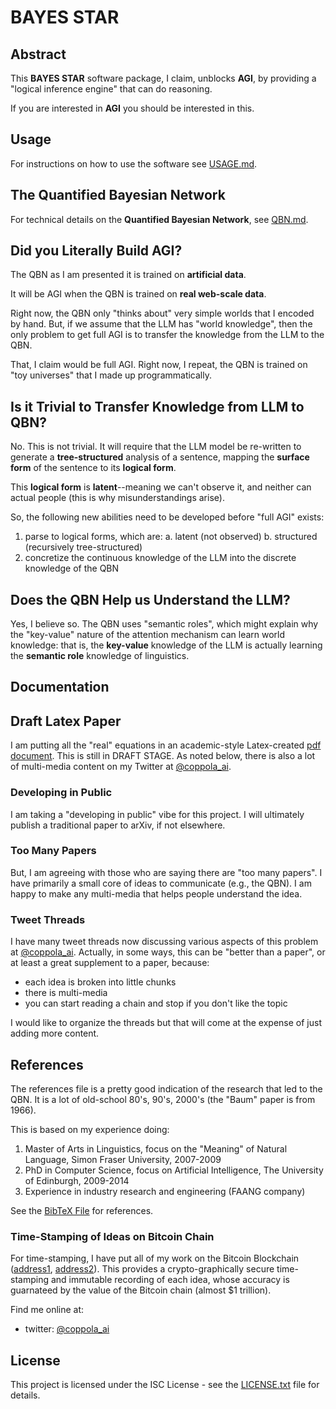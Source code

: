 # BAYES STAR

## Abstract
This **BAYES STAR** software package, I claim, unblocks **AGI**, by providing a "logical inference engine" that can do reasoning.

If you are interested in **AGI** you should be interested in this.

## Usage
For instructions on how to use the software see [USAGE.md](USAGE.md).

## The Quantified Bayesian Network

For technical details on the **Quantified Bayesian Network**, see [QBN.md](QBN.md).

## Did you Literally Build AGI?
The QBN as I am presented it is trained on **artificial data**.

It will be AGI when the QBN is trained on **real web-scale data**.

Right now, the QBN only "thinks about" very simple worlds that I encoded by hand.
But, if we assume that the LLM has "world knowledge", then the only problem to get full AGI is to transfer the knowledge from the LLM to the QBN.

That, I claim would be full AGI. Right now, I repeat, the QBN is trained on "toy universes" that I made up programmatically.

## Is it Trivial to Transfer Knowledge from LLM to QBN?
No. This is not trivial. It will require that the LLM model be re-written to generate a **tree-structured** analysis of a sentence, mapping the **surface form** of the sentence to its **logical form**.

This **logical form** is **latent**--meaning we can't observe it, and neither can actual people (this is why misunderstandings arise).

So, the following new abilities need to be developed before "full AGI" exists:
1. parse to logical forms, which are:
    a. latent (not observed)
    b. structured (recursively tree-structured)
2. concretize the continuous knowledge of the LLM into the discrete knowledge of the QBN

## Does the QBN Help us Understand the LLM?
Yes, I believe so. The QBN uses "semantic roles", which might explain why the "key-value" nature of the attention mechanism can learn world knowledge:
that is, the **key-value** knowledge of the LLM is actually learning the **semantic role** knowledge of linguistics.

## Documentation

## Draft Latex Paper
I am putting all the "real" equations in an academic-style Latex-created [pdf document](paper/symbolic-logic-also-needed-DRAFT.pdf).
This is still in DRAFT STAGE.
As noted below, there is also a lot of multi-media content on my Twitter at [@coppola_ai](https://twitter.com/coppola_ai).
### Developing in Public
I am taking a "developing in public" vibe for this project.
I will ultimately publish a traditional paper to arXiv, if not elsewhere.

### Too Many Papers
But, I am agreeing with those who are saying there are "too many papers".
I have primarily a small core of ideas to communicate (e.g., the QBN).
I am happy to make any multi-media that helps people understand the idea.

### Tweet Threads
I have many tweet threads now discussing various aspects of this problem at [@coppola_ai](https://twitter.com/coppola_ai).
Actually, in some ways, this can be "better than a paper", or at least a great supplement to a paper, because:
* each idea is broken into little chunks
* there is multi-media
* you can start reading a chain and stop if you don't like the topic

I would like to organize the threads but that will come at the expense of just adding more content.

## References
The references file is a pretty good indication of the research that led to the QBN.
It is a lot of old-school 80's, 90's, 2000's (the "Baum" paper is from 1966).

This is based on my experience doing:
1. Master of Arts in Linguistics, focus on the "Meaning" of Natural Language, Simon Fraser University, 2007-2009
2. PhD in Computer Science, focus on Artificial Intelligence, The University of Edinburgh, 2009-2014
3. Experience in industry research and engineering (FAANG company)

See the [BibTeX File](paper/bibtex.bib) for references.

### Time-Stamping of Ideas on Bitcoin Chain
For time-stamping, I have put all of my work on the Bitcoin Blockchain ([address1](https://ordinals.hiro.so/inscriptions?a=bc1pjlpr5nzl6cmljtyz0a3gng98y3r5hs8z68gw55vg4ccjptvj9msq5gqrc5), [address2](https://ordinals.hiro.so/inscriptions?a=bc1pvd4selnseakwz5eljgj4d99mka25mk8pp3k7v7hc6uxw8txy6lgsf7lmtg)).
This provides a crypto-graphically secure time-stamping and immutable recording of each idea, whose accuracy is guarnateed by the value of the Bitcoin chain (almost $1 trillion).


Find me online at:
* twitter: [@coppola_ai](https://twitter.com/coppola_ai)

## License

This project is licensed under the ISC License - see the [LICENSE.txt](LICENSE.txt) file for details.
